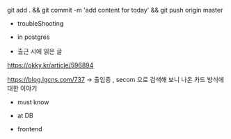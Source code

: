 
git add . && git commit -m 'add content for today' && git push origin master

- troubleShooting


- in postgres


- 출근 시에 읽은 글 

https://okky.kr/article/596894

https://blog.lgcns.com/737
-> 출입증 , secom 으로 검색해 보니 나온 카드 방식에 대한 이야기 

- must know 




- at DB 


- frontend


